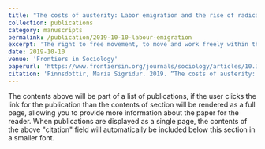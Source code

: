 ```yaml
---
title: "The costs of austerity: Labor emigration and the rise of radical right politics in Central and Eastern Europe."
collection: publications
category: manuscripts
permalink: /publication/2019-10-10-labour-emigration
excerpt: 'The right to free movement, to move and work freely within the European Union (EU), is a cornerstone right held by EU and European Free Trade Area (EFTA) citizens. Labor flows across the EU are, however, not uniform but are characterized by significant geographic disparities. In particular, since the 2008 global financial crisis, labor emigration, measured by the rate of EU citizens living and working in other EU countries, has increased exclusively among certain Central and Eastern European nations. This paper seeks to examine the link between labor migration, austerity policies, and the rise of radical nationalist politics. This paper uses Boolean analysis to examine the relationships between labor migration, nationalism, welfare support, and austerity. I argue that austerity measures have pushed certain Central and Eastern European countries into the roles of labor-sending nations, so that emigration and scarcity put pressure on traditional conceptions of belonging, fueling radical politics. In this way, austerity provides the material and ideological conditions under which emigration comes to be seen as a threat to the well-being of the nation, stoking support for nationalist populist parties.'
date: 2019-10-10
venue: 'Frontiers in Sociology'
paperurl: 'https://www.frontiersin.org/journals/sociology/articles/10.3389/fsoc.2019.00069/full'
citation: 'Finnsdottir, Maria Sigridur. 2019. “The costs of austerity: Labour emigration and the rise of the radical right in Central and Eastern Europe.” Frontiers in Sociology.'
---
```


The contents above will be part of a list of publications, if the user clicks the link for the publication than the contents of section will be rendered as a full page, allowing you to provide more information about the paper for the reader. When publications are displayed as a single page, the contents of the above "citation" field will automatically be included below this section in a smaller font.
